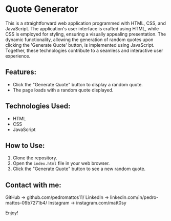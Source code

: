 # Quote Generator

This is a straightforward web application programmed with HTML, CSS, and JavaScript. The application's user interface is crafted using HTML, while CSS is employed for styling, ensuring a visually appealing presentation. The dynamic functionality, allowing the generation of random quotes upon clicking the 'Generate Quote' button, is implemented using JavaScript. Together, these technologies contribute to a seamless and interactive user experience.

## Features:

- Click the "Generate Quote" button to display a random quote.
- The page loads with a random quote displayed.

## Technologies Used:

- HTML
- CSS
- JavaScript

## How to Use:

1. Clone the repository.
2. Open the `index.html` file in your web browser.
3. Click the "Generate Quote" button to see a new random quote.

## Contact with me:

GitHub -> github.com/pedromattos11/
LinkedIn -> linkedin.com/in/pedro-mattos-09b7271b4/
Instagram -> instagram.com/matt0sy

Enjoy!
